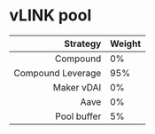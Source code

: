 # vLINK pool
|Strategy | Weight |
|-------: | --------|
|Compound | 0%     |
|Compound Leverage | 95%  |
|Maker vDAI | 0%     |
|Aave | 0%     |
|Pool buffer | 5%     |
